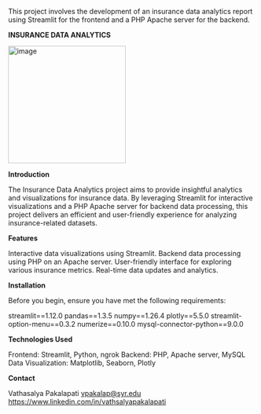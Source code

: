 This project involves the development of an insurance data analytics report using Streamlit for the frontend and a PHP Apache server for the backend.

****INSURANCE DATA ANALYTICS****

<img width="239" alt="image" src="https://github.com/user-attachments/assets/05c5348c-03ed-4ec5-b52b-32bfe26031dc">


**Introduction**

The Insurance Data Analytics project aims to provide insightful analytics and visualizations for insurance data. By leveraging Streamlit for interactive visualizations and a PHP Apache server for backend data processing, this project delivers an efficient and user-friendly experience for analyzing insurance-related datasets.

**Features**

Interactive data visualizations using Streamlit.
Backend data processing using PHP on an Apache server.
User-friendly interface for exploring various insurance metrics.
Real-time data updates and analytics.

**Installation**

Before you begin, ensure you have met the following requirements:

streamlit==1.12.0
pandas==1.3.5
numpy==1.26.4
plotly==5.5.0
streamlit-option-menu==0.3.2
numerize==0.10.0
mysql-connector-python==9.0.0

**Technologies Used**

Frontend: Streamlit, Python, ngrok
Backend: PHP, Apache server, MySQL
Data Visualization: Matplotlib, Seaborn, Plotly

**Contact**

Vathasalya Pakalapati
vpakalap@syr.edu
https://www.linkedin.com/in/vathsalyapakalapati

